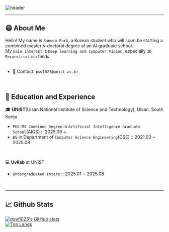 <div>
  
  ![header](https://capsule-render.vercel.app/api?type=blur&section=header&text=Welcome!)  
  
</div>

<div>

  <hr />

  ## 😄 About Me
  
  Hello! My name is `Sunwoo Park`, a Korean student who will soon be starting a combined master's-doctoral degree at an AI graduate school.<br>
  My `main interest` is `Deep learning and Computer Vision`, especially `3D Reconstruction` fields.<br>
  <br>

  - 📧 Contact: `psw1023@unist.ac.kr`
  <br>
  
  ## 🌱 Education and Experience
  
  🎓 **UNIST**(Ulsan National Institute of Science and Technology), Ulsan, South Korea
    
  - `PhD-MS Combined Degree` in `Artificial Intelligence Graduate School`(AIGS) :: 2025.09 ~
  - `BS` in Department of `Computer Science Engineering`(CSE) :: 2021.03 ~ 2025.08
  <br>
  
  💻 **Uvllab** at UNIST

  - `Undergraduated Intern` :: 2025.01 ~ 2025.08

  <br>
  
  <hr />
  
  ## 📈 Github Stats
  [![psw1023's GitHub stats](https://github-readme-stats.vercel.app/api?username=psw1023)](https://github.com/psw1023/github-readme-stats)
  <br/>
  [![Top Langs](https://github-readme-stats.vercel.app/api/top-langs/?username=psw1023)](https://github.com/psw1023/github-readme-stats)
  
</div>



<!--
**psw1023/psw1023** is a ✨ _special_ ✨ repository because its `README.md` (this file) appears on your GitHub profile.

Here are some ideas to get you started:

- 🔭 I’m currently working on ...
- 🌱 I’m currently learning ...
- 👯 I’m looking to collaborate on ...
- 🤔 I’m looking for help with ...
- 💬 Ask me about ...
- 📫 How to reach me: ...
- 😄 Pronouns: ...
- ⚡ Fun fact: ...
-->
